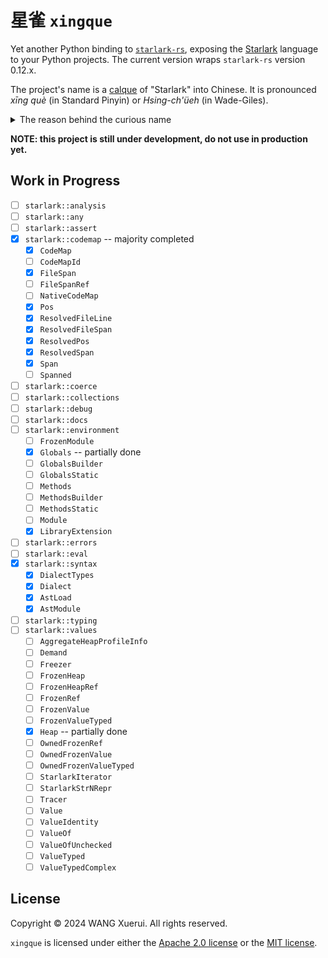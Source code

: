# 星雀 `xingque`

Yet another Python binding to [`starlark-rs`][starlark-rs], exposing the
[Starlark] language to your Python projects. The current version wraps
`starlark-rs` version 0.12.x.

The project's name is a [calque] of "Starlark" into Chinese. It is
pronounced *xīng què* (in Standard Pinyin) or *Hsing-ch'üeh* (in Wade-Giles).

<details>
<summary>The reason behind the curious name</summary>

I had to come up with another name for the project after discovering
[an identically named project][starlark-pyo3] after I first renamed the
project `starlark-pyo3` from `python-starlark-rs`, and that the probably
next-best alternative `pystarlark` was also taken long ago.

</details>

[calque]: https://en.wikipedia.org/wiki/Calque
[starlark-pyo3]: https://github.com/inducer/starlark-pyo3
[starlark-rs]: https://github.com/facebook/starlark-rust
[Starlark]: https://github.com/bazelbuild/starlark

**NOTE: this project is still under development, do not use in production yet.**

## Work in Progress

* [ ] `starlark::analysis`
* [ ] `starlark::any`
* [ ] `starlark::assert`
* [x] `starlark::codemap` -- majority completed
    - [x] `CodeMap`
    - [ ] `CodeMapId`
    - [x] `FileSpan`
    - [ ] `FileSpanRef`
    - [ ] `NativeCodeMap`
    - [x] `Pos`
    - [x] `ResolvedFileLine`
    - [x] `ResolvedFileSpan`
    - [x] `ResolvedPos`
    - [x] `ResolvedSpan`
    - [x] `Span`
    - [ ] `Spanned`
* [ ] `starlark::coerce`
* [ ] `starlark::collections`
* [ ] `starlark::debug`
* [ ] `starlark::docs`
* [ ] `starlark::environment`
    - [ ] `FrozenModule`
    - [x] `Globals` -- partially done
    - [ ] `GlobalsBuilder`
    - [ ] `GlobalsStatic`
    - [ ] `Methods`
    - [ ] `MethodsBuilder`
    - [ ] `MethodsStatic`
    - [ ] `Module`
    - [x] `LibraryExtension`
* [ ] `starlark::errors`
* [ ] `starlark::eval`
* [x] `starlark::syntax`
    - [x] `DialectTypes`
    - [x] `Dialect`
    - [x] `AstLoad`
    - [x] `AstModule`
* [ ] `starlark::typing`
* [ ] `starlark::values`
    - [ ] `AggregateHeapProfileInfo`
    - [ ] `Demand`
    - [ ] `Freezer`
    - [ ] `FrozenHeap`
    - [ ] `FrozenHeapRef`
    - [ ] `FrozenRef`
    - [ ] `FrozenValue`
    - [ ] `FrozenValueTyped`
    - [x] `Heap` -- partially done
    - [ ] `OwnedFrozenRef`
    - [ ] `OwnedFrozenValue`
    - [ ] `OwnedFrozenValueTyped`
    - [ ] `StarlarkIterator`
    - [ ] `StarlarkStrNRepr`
    - [ ] `Tracer`
    - [ ] `Value`
    - [ ] `ValueIdentity`
    - [ ] `ValueOf`
    - [ ] `ValueOfUnchecked`
    - [ ] `ValueTyped`
    - [ ] `ValueTypedComplex`

## License

Copyright &copy; 2024 WANG Xuerui. All rights reserved.

`xingque` is licensed under either the
[Apache 2.0 license](./LICENSE.Apache-2.0) or the
[MIT license](./LICENSE.MIT).
